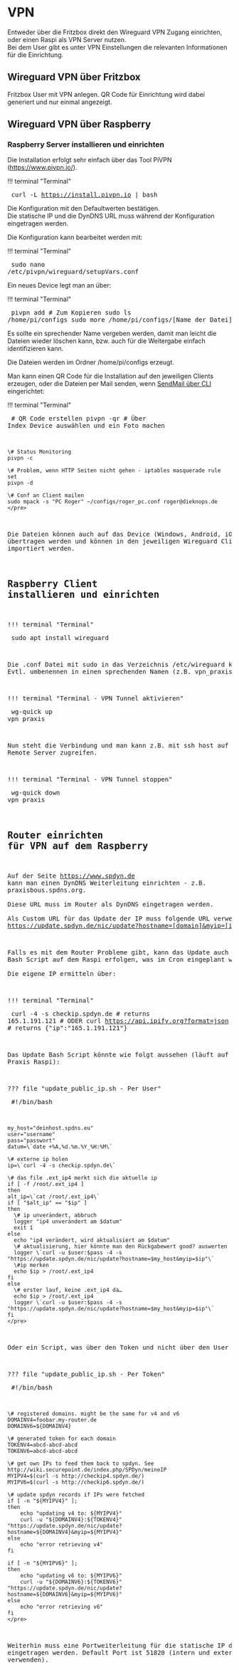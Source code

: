# VPN

Entweder über die Fritzbox direkt den Wireguard VPN Zugang einrichten, oder einen Raspi als VPN Server nutzen.  
Bei dem User gibt es unter VPN Einstellungen die relevanten Informationen für die Einrichtung.

## Wireguard VPN über Fritzbox

Fritzbox User mit VPN anlegen. QR Code für Einrichtung wird dabei generiert und nur einmal angezeigt.

## Wireguard VPN über Raspberry

### Raspberry Server installieren und einrichten

Die Installation erfolgt sehr einfach über das Tool PiVPN (https://www.pivpn.io/).

!!! terminal "Terminal"
    <pre>
    curl -L https://install.pivpn.io | bash
    </pre>

Die Konfiguration mit den Defaultwerten bestätigen.  
Die statische IP und die DynDNS URL muss während der Konfiguration eingetragen werden.

Die Konfiguration kann bearbeitet werden mit:

!!! terminal "Terminal"
    <pre>
    sudo nano /etc/pivpn/wireguard/setupVars.conf
    </pre>

Ein neues Device legt man an über:

!!! terminal "Terminal"
    <pre>
    pivpn add
    \# Zum Kopieren
    sudo ls /home/pi/configs
    sudo more /home/pi/configs/[Name der Datei]
    </pre>

Es sollte ein sprechender Name vergeben werden, damit man leicht die Dateien wieder löschen kann, bzw. auch für die Weitergabe einfach identifizieren kann.

Die Dateien werden im Ordner /home/pi/configs erzeugt.

Man kann einen QR Code für die Installation auf den jeweiligen Clients erzeugen, oder die Dateien per Mail senden, wenn [SendMail über CLI](raspi.md#sendmail-uber-cli) eingerichtet:

!!! terminal "Terminal"
    <pre>
    \# QR Code erstellen
    pivpn -qr
    \# Über Index Device auswählen und ein Foto machen

    \# Status Monitoring
    pivpn -c

    \# Problem, wenn HTTP Seiten nicht gehen - iptables masquerade rule set
    pivpn -d

    \# Conf an Client mailen
    sudo mpack -s "PC Roger" ~/configs/roger_pc.conf roger@dieknops.de
    </pre>

Die Dateien können auch auf das Device (Windows, Android, iOS etc.) übertragen werden und können in den jeweiligen Wireguard Client importiert werden.

## Raspberry Client installieren und einrichten

!!! terminal "Terminal"
    <pre>
    sudo apt install wireguard
    </pre>

Die .conf Datei mit sudo in das Verzeichnis /etc/wireguard kopieren. Evtl. umbenennen in einen sprechenden Namen (z.B. vpn_praxis.conf).

!!! terminal "Terminal - VPN Tunnel aktivieren"
    <pre>
    wg-quick up vpn_praxis
    </pre>

Nun steht die Verbindung und man kann z.B. mit ssh host auf den Remote Server zugreifen.

!!! terminal "Terminal - VPN Tunnel stoppen"
    <pre>
    wg-quick down vpn_praxis
    </pre>

## Router einrichten für VPN auf dem Raspberry

Auf der Seite https://www.spdyn.de kann man einen DynDNS Weiterleitung einrichten - z.B. praxisbous.spdns.org.  
Diese URL muss im Router als DynDNS eingetragen werden.  
Als Custom URL für das Update der IP muss folgende URL verwendet werden: https://update.spdyn.de/nic/update?hostname=[domain]&myip=[ipaddr]&user=roger.knop@sap.com&pass=[password]

Falls es mit dem Router Probleme gibt, kann das Update auch über ein Bash Script auf dem Raspi erfolgen, was im Cron eingeplant wird.  
Die eigene IP ermitteln über:

!!! terminal "Terminal"
    <pre>
    curl -4 -s checkip.spdyn.de
    \# returns 165.1.191.121
    \# ODER
    curl https://api.ipify.org?format=json
    \# returns {"ip":"165.1.191.121"}
    </pre>

Das Update Bash Script könnte wie folgt aussehen (läuft auf dem Praxis Raspi):

??? file "update_public_ip.sh - Per User"
    <pre>
    \#!/bin/bash

    my_host="deinhost.spdns.eu"
    user="username"
    pass="passwort"
    datum=\`date +%A,%d.%m.%Y_%H:%M\`

    \# externe ip holen
    ip=\`curl -4 -s checkip.spdyn.de\`

    \# das file .ext_ip4 merkt sich die aktuelle ip
    if [ -f /root/.ext_ip4 ]
    then
    alt_ip=\`cat /root/.ext_ip4\`
    if [ "$alt_ip" == "$ip" ]
    then
      \# ip unverändert, abbruch
      logger "ip4 unverändert am $datum"
      exit 1
    else
      echo "ip4 verändert, wird aktualisiert am $datum"
      \# aktualisierung, hier könnte man den Rückgabewert good? auswerten
      logger \`curl -u $user:$pass -4 -s "https://update.spdyn.de/nic/update?hostname=$my_host&myip=$ip"\`
      \#ip merken
      echo $ip > /root/.ext_ip4
    fi
    else
      \# erster lauf, keine .ext_ip4 da…
      echo $ip > /root/.ext_ip4
      logger \`curl -u $user:$pass -4 -s "https://update.spdyn.de/nic/update?hostname=$my_host&myip=$ip"\`
    fi    
    </pre>

Oder ein Script, was über den Token und nicht über den User geht:

??? file "update_public_ip.sh - Per Token"
    <pre>
    \#!/bin/bash

    \# registered domains. might be the same for v4 and v6
    DOMAINV4=foobar.my-router.de
    DOMAINV6=${DOMAINV4}

    \# generated token for each domain
    TOKENV4=abcd-abcd-abcd
    TOKENV6=abcd-abcd-abcd

    \# get own IPs to feed them back to spdyn. See http://wiki.securepoint.de/index.php/SPDyn/meineIP
    MYIPV4=$(curl -s http://checkip4.spdyn.de/)
    MYIPV6=$(curl -s http://checkip6.spdyn.de/)

    \# update spdyn records if IPs were fetched
    if [ -n "${MYIPV4}" ];
    then
        echo "updating v4 to: ${MYIPV4}"
        curl -u "${DOMAINV4}:${TOKENV4}" "https://update.spdyn.de/nic/update?hostname=${DOMAINV4}&myip=${MYIPV4}"
    else
        echo "error retrieving v4"
    fi

    if [ -n "${MYIPV6}" ];
    then
        echo "updating v6 to: ${MYIPV6}"
        curl -u "${DOMAINV6}:${TOKENV6}" "https://update.spdyn.de/nic/update?hostname=${DOMAINV6}&myip=${MYIPV6}"
    else
        echo "error retrieving v6"
    fi
    </pre>

Weiterhin muss eine Portweiterleitung für die statische IP des Raspi eingetragen werden. Default Port ist 51820 (intern und extern verwenden).